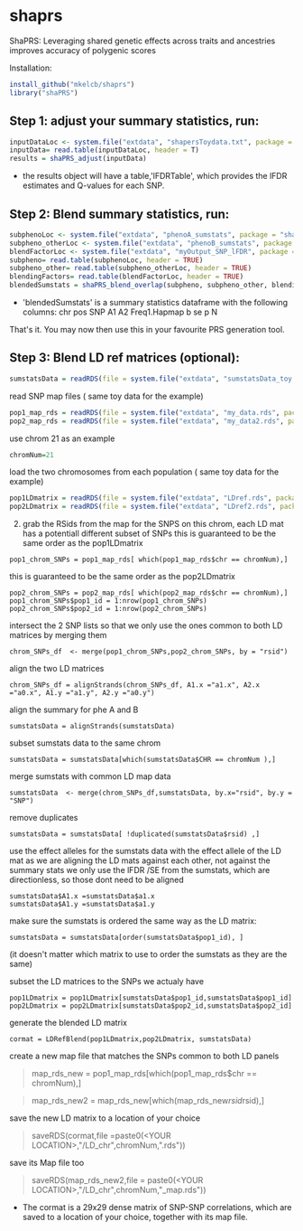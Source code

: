# shaprs
ShaPRS: Leveraging shared genetic effects across traits and ancestries improves accuracy of polygenic scores

Installation:

``` R
install_github("mkelcb/shaprs")
library("shaPRS")
```

## Step 1: adjust your summary statistics, run:
``` R
inputDataLoc <- system.file("extdata", "shapersToydata.txt", package = "shaPRS")
inputData= read.table(inputDataLoc, header = T)
results = shaPRS_adjust(inputData)
``` 

- the results object will have a table,'lFDRTable', which provides the lFDR estimates and Q-values for each SNP. 


## Step 2: Blend summary statistics, run:
``` R
subphenoLoc <- system.file("extdata", "phenoA_sumstats", package = "shaPRS")
subpheno_otherLoc <- system.file("extdata", "phenoB_sumstats", package = "shaPRS")
blendFactorLoc <- system.file("extdata", "myOutput_SNP_lFDR", package = "shaPRS")
subpheno= read.table(subphenoLoc, header = TRUE)
subpheno_other= read.table(subpheno_otherLoc, header = TRUE)
blendingFactors= read.table(blendFactorLoc, header = TRUE)
blendedSumstats = shaPRS_blend_overlap(subpheno, subpheno_other, blendingFactors)
```

- 'blendedSumstats' is a summary statistics dataframe with the following columns: chr	pos	SNP	A1	A2	Freq1.Hapmap	b	se	p	N

That's it. You may now then use this in your favourite PRS generation tool. 


## Step 3: Blend LD ref matrices (optional):

``` R
sumstatsData = readRDS(file = system.file("extdata", "sumstatsData_toy.rds", package = "shaPRS") )
```


read SNP map files ( same toy data for the example)
``` R
pop1_map_rds = readRDS(file = system.file("extdata", "my_data.rds", package = "shaPRS") )
pop2_map_rds = readRDS(file = system.file("extdata", "my_data2.rds", package = "shaPRS") )
```

use chrom 21 as an example
``` R
chromNum=21
```

load the two chromosomes from each population ( same toy data for the example)

``` R
pop1LDmatrix = readRDS(file = system.file("extdata", "LDref.rds", package = "shaPRS") )
pop2LDmatrix = readRDS(file = system.file("extdata", "LDref2.rds", package = "shaPRS") )
```


2. grab the RSids from the map for the SNPS on this chrom,
each LD mat has a potentiall different subset of SNPs
this is guaranteed to be the same order as the pop1LDmatrix

```
pop1_chrom_SNPs = pop1_map_rds[ which(pop1_map_rds$chr == chromNum),]
```

this is guaranteed to be the same order as the pop2LDmatrix

```
pop2_chrom_SNPs = pop2_map_rds[ which(pop2_map_rds$chr == chromNum),]
pop1_chrom_SNPs$pop1_id = 1:nrow(pop1_chrom_SNPs)
pop2_chrom_SNPs$pop2_id = 1:nrow(pop2_chrom_SNPs)
```


intersect the 2 SNP lists so that we only use the ones common to both LD matrices by merging them
```
chrom_SNPs_df  <- merge(pop1_chrom_SNPs,pop2_chrom_SNPs, by = "rsid")
```

align the two LD matrices
```
chrom_SNPs_df = alignStrands(chrom_SNPs_df, A1.x ="a1.x", A2.x ="a0.x", A1.y ="a1.y", A2.y ="a0.y")
```


align the summary for phe A and B
```
sumstatsData = alignStrands(sumstatsData)
```

subset sumstats data to the same chrom
```
sumstatsData = sumstatsData[which(sumstatsData$CHR == chromNum ),]
```

merge sumstats with common LD map data
```
sumstatsData  <- merge(chrom_SNPs_df,sumstatsData, by.x="rsid", by.y = "SNP")
```

remove duplicates
```
sumstatsData = sumstatsData[ !duplicated(sumstatsData$rsid) ,]
```

use the effect alleles for the sumstats data with the effect allele of the LD mat
as we are aligning the LD mats against each other, not against the summary stats
we only use the lFDR /SE from the sumstats,
which are directionless, so those dont need to be aligned

```
sumstatsData$A1.x =sumstatsData$a1.x
sumstatsData$A1.y =sumstatsData$a1.y
```

make sure the sumstats is ordered the same way as the LD matrix:
```
sumstatsData = sumstatsData[order(sumstatsData$pop1_id), ]
```

(it doesn't matter which matrix to use to order the sumstats as they are the same)

subset the LD matrices to the SNPs we actualy have
```
pop1LDmatrix = pop1LDmatrix[sumstatsData$pop1_id,sumstatsData$pop1_id]
pop2LDmatrix = pop2LDmatrix[sumstatsData$pop2_id,sumstatsData$pop2_id]
```

generate the blended LD matrix
```
cormat = LDRefBlend(pop1LDmatrix,pop2LDmatrix, sumstatsData)
```

create a new map file that matches the SNPs common to both LD panels
>map_rds_new = pop1_map_rds[which(pop1_map_rds$chr == chromNum),]

>map_rds_new2 = map_rds_new[which(map_rds_new$rsid %in% sumstatsData$rsid),] 

save the new LD matrix to a location of your choice

>saveRDS(cormat,file =paste0(\<YOUR LOCATION\>,"/LD_chr",chromNum,".rds"))

save its Map file too

>saveRDS(map_rds_new2,file = paste0(\<YOUR LOCATION\>,"/LD_chr",chromNum,"_map.rds"))

- The cormat is a 29x29 dense matrix of SNP-SNP correlations, which are saved to a location of your choice, together with its map file.
